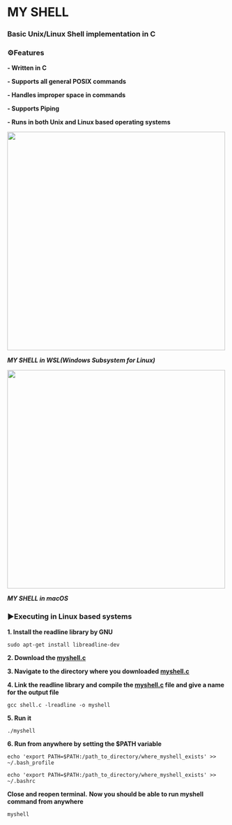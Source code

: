# MY SHELL
### Basic Unix/Linux Shell implementation in C 

### ⚙️Features

**- Written in C**

**- Supports all general POSIX commands**

**- Handles improper space in commands**

**- Supports Piping**

**- Runs in both Unix and Linux based operating systems**





<img width="500" src="https://github.com/user-attachments/assets/4a5e8f02-dc86-4a4d-92c8-09e69d50af84" />

***MY SHELL in WSL(Windows Subsystem for Linux)***


<img width="500" src="https://github.com/user-attachments/assets/b515b761-c6fb-4d50-8cca-8ac61f00664b" />

***MY SHELL in macOS***


### ▶️Executing in Linux based systems

**1. Install the readline library by GNU**

```
sudo apt-get install libreadline-dev
```

**2. Download the [myshell.c](https://github.com/hy-atharv/My_Shell/blob/9e532c6a52e195d55d067411fdec83055ecee1e7/myshell.c)**

**3. Navigate to the directory where you downloaded [myshell.c](https://github.com/hy-atharv/My_Shell/blob/9e532c6a52e195d55d067411fdec83055ecee1e7/myshell.c)**

**4. Link the readline library and compile the [myshell.c](https://github.com/hy-atharv/My_Shell/blob/9e532c6a52e195d55d067411fdec83055ecee1e7/myshell.c) file and give a name for the output file**

```
gcc shell.c -lreadline -o myshell
```

**5. Run it**

```
./myshell
```

**6. Run from anywhere by setting the $PATH variable**

```
echo 'export PATH=$PATH:/path_to_directory/where_myshell_exists' >> ~/.bash_profile
```
```
echo 'export PATH=$PATH:/path_to_directory/where_myshell_exists' >> ~/.bashrc
```
**Close and reopen terminal.**
**Now you should be able to run myshell command from anywhere**
```
myshell
```
